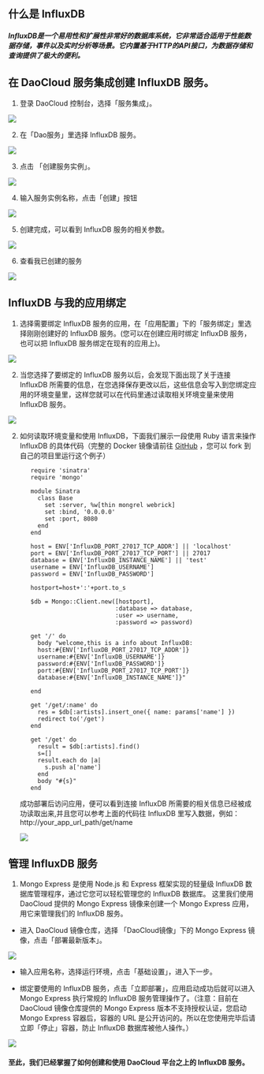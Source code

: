 ## 什么是 InfluxDB
##### InfluxDB是一个易用性和扩展性非常好的数据库系统，它非常适合适用于性能数据存储，事件以及实时分析等场景。它内置基于HTTP的API接口，为数据存储和查询提供了极大的便利。

## 在 DaoCloud 服务集成创建 InfluxDB 服务。

1. 登录 DaoCloud 控制台，选择「服务集成」。

  ![](./images/image_1.png)

2. 在「Dao服务」里选择 InfluxDB 服务。

  ![](./images/image_2.png)

3. 点击 「创建服务实例」。

  ![](./images/image_3.png)

4. 输入服务实例名称，点击「创建」按钮

  ![](./images/image_4.png)

5. 创建完成，可以看到 InfluxDB 服务的相关参数。

  ![](./images/image_5.png)

6. 查看我已创建的服务

  ![](./images/image_6.png)

## InfluxDB 与我的应用绑定

1. 选择需要绑定 InfluxDB 服务的应用，在「应用配置」下的「服务绑定」里选择刚刚创建好的 InfluxDB 服务。(您可以在创建应用时绑定 InfluxDB 服务，也可以把 InfluxDB 服务绑定在现有的应用上)。

  ![](./images/image_7.png)

2. 当您选择了要绑定的 InfluxDB 服务以后，会发现下面出现了关于连接 InfluxDB 所需要的信息，在您选择保存更改以后，这些信息会写入到您绑定应用的环境变量里，这样您就可以在代码里通过读取相关环境变量来使用 InfluxDB 服务。

  ![](./images/image_8.png)

2. 如何读取环境变量和使用 InfluxDB，下面我们展示一段使用 Ruby 语言来操作 InfluxDB 的具体代码（完整的 Docker 镜像请前往 [GitHub](https://github.com/yxwzaxns/DaoCloud_InfluxDB.git) ，您可以 fork 到自己的项目里运行这个例子）

          require 'sinatra'
          require 'mongo'

          module Sinatra
            class Base
              set :server, %w[thin mongrel webrick]
              set :bind, '0.0.0.0'
              set :port, 8080
            end
          end

          host = ENV['InfluxDB_PORT_27017_TCP_ADDR'] || 'localhost'
          port = ENV['InfluxDB_PORT_27017_TCP_PORT'] || 27017
          database = ENV['InfluxDB_INSTANCE_NAME'] || 'test'
          username = ENV['InfluxDB_USERNAME']
          password = ENV['InfluxDB_PASSWORD']

          hostport=host+':'+port.to_s

          $db = Mongo::Client.new([hostport],
                                  :database => database,
                                  :user => username,
                                  :password => password)

          get '/' do
            body "welcome,this is a info about InfluxDB:
            host:#{ENV['InfluxDB_PORT_27017_TCP_ADDR']}
            username:#{ENV['InfluxDB_USERNAME']}
            password:#{ENV['InfluxDB_PASSWORD']}
            port:#{ENV['InfluxDB_PORT_27017_TCP_PORT']}
            database:#{ENV['InfluxDB_INSTANCE_NAME']}"

          end

          get '/get/:name' do
            res = $db[:artists].insert_one({ name: params['name'] })
            redirect to('/get')
          end

          get '/get' do
            result = $db[:artists].find()
            s=[]
            result.each do |a|
              s.push a['name']
            end
            body "#{s}"
          end

    成功部署后访问应用，便可以看到连接 InfluxDB 所需要的相关信息已经被成功读取出来,并且您可以参考上面的代码往 InfluxDB 里写入数据，例如：
    http://your_app_url_path/get/name

    ![](./images/image_9.png)

## 管理 InfluxDB 服务
1. Mongo Express 是使用 Node.js 和 Express 框架实现的轻量级 InfluxDB 数据库管理程序，通过它您可以轻松管理您的 InfluxDB 数据库。
 这里我们使用 DaoCloud 提供的 Mongo Express 镜像来创建一个 Mongo Express 应用，用它来管理我们的 InfluxDB 服务。
  + 进入 DaoCloud 镜像仓库，选择 「DaoCloud镜像」下的 Mongo Express 镜像，点击「部署最新版本」。

  ![](./images/image_10.png)

  + 输入应用名称，选择运行环境，点击「基础设置」，进入下一步。

  + 绑定要使用的 InfluxDB 服务，点击「立即部署」，应用启动成功后就可以进入 Mongo Express 执行常规的 InfluxDB 服务管理操作了。（注意：目前在 DaoCloud 镜像仓库提供的 Mongo Express 版本不支持授权认证，您启动 Mongo Express 容器后，容器的 URL 是公开访问的。所以在您使用完毕后请立即「停止」容器，防止 InfluxDB 数据库被他人操作。）

  ![](./images/image_11.png)

#### 至此，我们已经掌握了如何创建和使用 DaoCloud 平台之上的 InfluxDB 服务。
